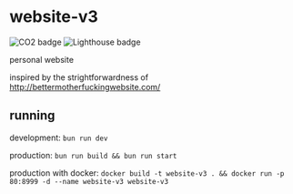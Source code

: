 # website-v3

![CO2 badge](https://img.shields.io/badge/CO2_/_visit-0.03g-blue)
![Lighthouse badge](https://img.shields.io/badge/Lighthouse_Performance-96-green)


personal website

inspired by the strightforwardness of http://bettermotherfuckingwebsite.com/

## running

development: `bun run dev`

production: `bun run build && bun run start`

production with docker: `docker build -t website-v3 . && docker run -p 80:8999 -d --name website-v3 website-v3`